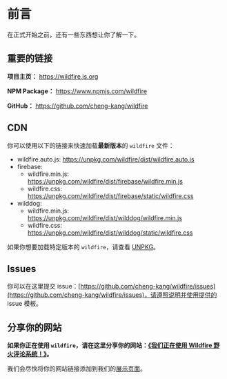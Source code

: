 # 前言

在正式开始之前，还有一些东西想让你了解一下。

## 重要的链接

**项目主页：** https://wildfire.js.org

**NPM Package：** https://www.npmjs.com/wildfire

**GitHub：** https://github.com/cheng-kang/wildfire


## CDN

你可以使用以下的链接来快速加载**最新版本**的 `wildfire` 文件：

- wildfire.auto.js: https://unpkg.com/wildfire/dist/wildfire.auto.js
- firebase: 
    + wildfire.min.js: https://unpkg.com/wildfire/dist/firebase/wildfire.min.js
    + wildfire.css: https://unpkg.com/wildfire/dist/firebase/static/wildfire.css
- wilddog: 
    + wildfire.min.js: https://unpkg.com/wildfire/dist/wilddog/wildfire.min.js
    + wildfire.css: https://unpkg.com/wildfire/dist/wilddog/static/wildfire.css

如果你想要加载特定版本的 `wildfire`，请查看 [UNPKG](https://unpkg.com/)。

## Issues

你可以在这里提交 issue：[https://github.com/cheng-kang/wildfire/issues](https://github.com/cheng-kang/wildfire/issues)，请遵照说明并使用提供的 issue 模板。

## 分享你的网站

**如果你正在使用 `wildfire`，请在这里分享你的网站：[《我们正在使用 Wildfire 野火评论系统！》](https://github.com/cheng-kang/wildfire/issues/8)。**

我们会尽快将你的网站链接添加到我们的[展示页面](https://github.com/cheng-kang/wildfire/wiki/%E6%88%91%E4%BB%AC%E6%AD%A3%E5%9C%A8%E4%BD%BF%E7%94%A8-Wildfire-%E9%87%8E%E7%81%AB%E8%AF%84%E8%AE%BA%E7%B3%BB%E7%BB%9F%EF%BC%81)。
